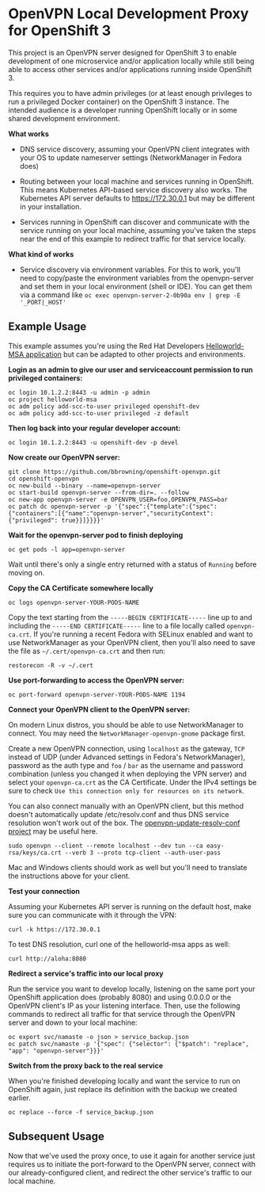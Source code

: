 
# OpenVPN Local Development Proxy for OpenShift 3

This project is an OpenVPN server designed for OpenShift 3 to enable
development of one microservice and/or application locally while still
being able to access other services and/or applications running inside
OpenShift 3.

This requires you to have admin privileges (or at least enough
privileges to run a privileged Docker container) on the OpenShift 3
instance. The intended audience is a developer running OpenShift
locally or in some shared development environment.

**What works**

- DNS service discovery, assuming your OpenVPN client integrates with
  your OS to update nameserver settings (NetworkManager in Fedora does)

- Routing between your local machine and services running in
  OpenShift. This means Kubernetes API-based service discovery also
  works. The Kubernetes API server defaults to https://172.30.0.1 but
  may be different in your installation.

- Services running in OpenShift can discover and communicate with the
  service running on your local machine, assuming you've taken the
  steps near the end of this example to redirect traffic for that
  service locally.

**What kind of works**

- Service discovery via environment variables. For this to work,
  you'll need to copy/paste the environment variables from the
  openvpn-server and set them in your local environment (shell or
  IDE). You can get them via a command like `oc exec
  openvpn-server-2-0b90a env | grep -E '_PORT|_HOST'`

## Example Usage

This example assumes you're using the Red Hat Developers
[Helloworld-MSA
application](https://htmlpreview.github.io/?https://github.com/redhat-helloworld-msa/helloworld-msa/blob/master/readme.html)
but can be adapted to other projects and environments.

**Login as an admin to give our user and serviceaccount permission to
  run privileged containers:**

    oc login 10.1.2.2:8443 -u admin -p admin
    oc project helloworld-msa
    oc adm policy add-scc-to-user privileged openshift-dev
    oc adm policy add-scc-to-user privileged -z default


**Then log back into your regular developer account:**

    oc login 10.1.2.2:8443 -u openshift-dev -p devel


**Now create our OpenVPN server:**

    git clone https://github.com/bbrowning/openshift-openvpn.git
    cd openshift-openvpn
    oc new-build --binary --name=openvpn-server
    oc start-build openvpn-server --from-dir=. --follow
    oc new-app openvpn-server -e OPENVPN_USER=foo,OPENVPN_PASS=bar
    oc patch dc openvpn-server -p '{"spec":{"template":{"spec":{"containers":[{"name":"openvpn-server","securityContext":{"privileged": true}}]}}}}'


**Wait for the openvpn-server pod to finish deploying**

    oc get pods -l app=openvpn-server

Wait until there's only a single entry returned with a status of
`Running` before moving on.


**Copy the CA Certificate somewhere locally**

    oc logs openvpn-server-YOUR-PODS-NAME

Copy the text starting from the `-----BEGIN CERTIFICATE-----` line up
to and including the `-----END CERTIFICATE-----` line to a file
locally called `openvpn-ca.crt`. If you're running a recent Fedora
with SELinux enabled and want to use NetworkManager as your OpenVPN
client, then you'll also need to save the file as
`~/.cert/openvpn-ca.crt` and then run:

    restorecon -R -v ~/.cert


**Use port-forwarding to access the OpenVPN server:**

    oc port-forward openvpn-server-YOUR-PODS-NAME 1194


**Connect your OpenVPN client to the OpenVPN server:**

On modern Linux distros, you should be able to use NetworkManager to
connect. You may need the `NetworkManager-openvpn-gnome` package first.

Create a new OpenVPN connection, using `localhost` as the gateway,
`TCP` instead of UDP (under Advanced settings in Fedora's
NetworkManager), password as the auth type and `foo` / `bar` as the
username and password combination (unless you changed it when
deploying the VPN server) and select your `openvpn-ca.crt` as the CA
Certificate. Under the IPv4 settings be sure to check `Use this
connection only for resources on its network`.

You can also connect manually with an OpenVPN client, but this method
doesn't automatically update /etc/resolv.conf and thus DNS service
resolution won't work out of the box. The [openvpn-update-resolv-conf
project](https://github.com/masterkorp/openvpn-update-resolv-conf) may
be useful here.

    sudo openvpn --client --remote localhost --dev tun --ca easy-rsa/keys/ca.crt --verb 3 --proto tcp-client --auth-user-pass

Mac and Windows clients should work as well but you'll need to
translate the instructions above for your client.


**Test your connection**

Assuming your Kubernetes API server is running on the default host,
make sure you can communicate with it through the VPN:

    curl -k https://172.30.0.1

To test DNS resolution, curl one of the helloworld-msa apps as well:

    curl http://aloha:8080


**Redirect a service's traffic into our local proxy**

Run the service you want to develop locally, listening on the same
port your OpenShift application does (probably 8080) and using 0.0.0.0
or the OpenVPN client's IP as your listening interface. Then, use the
following commands to redirect all traffic for that service through
the OpenVPN server and down to your local machine:

    oc export svc/namaste -o json > service_backup.json
    oc patch svc/namaste -p '{"spec": {"selector": {"$patch": "replace", "app": "openvpn-server"}}}'


**Switch from the proxy back to the real service**

When you're finished developing locally and want the service to run on
OpenShift again, just replace its definition with the backup we
created earlier.

    oc replace --force -f service_backup.json

## Subsequent Usage

Now that we've used the proxy once, to use it again for another
service just requires us to initiate the port-forward to the OpenVPN
server, connect with our already-configured client, and redirect the
other service's traffic to our local machine.
